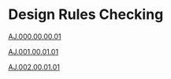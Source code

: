 # Design Rules Checking

[AJ.000.00.00.01](AJ.000.00.00.01.sch.txt)

[AJ.001.00.01.01](AJ.001.00.01.01.sch.txt)

[AJ.002.00.01.01](AJ.002.00.01.01.sch.txt)
